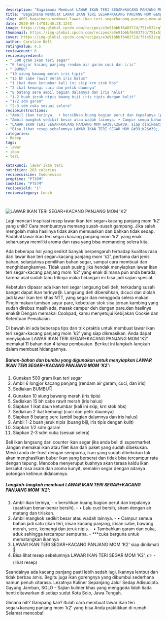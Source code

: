 ```yaml
---
description: "Bagaimana Membuat LAWAR IKAN TERI SEGAR+KACANG PANJANG MOM &amp;#39;K2&amp;#39; Anti Gagal"
title: "Bagaimana Membuat LAWAR IKAN TERI SEGAR+KACANG PANJANG MOM &amp;#39;K2&amp;#39; Anti Gagal"
slug: 4001-bagaimana-membuat-lawar-ikan-teri-segarkacang-panjang-mom-and-39-k2-and-39-anti-gagal
date: 2020-09-14T01:45:28.124Z
image: https://img-global.cpcdn.com/recipes/e3e91bbbf648372d/751x532cq70/lawar-ikan-teri-segarkacang-panjang-mom-k2-foto-resep-utama.jpg
thumbnail: https://img-global.cpcdn.com/recipes/e3e91bbbf648372d/751x532cq70/lawar-ikan-teri-segarkacang-panjang-mom-k2-foto-resep-utama.jpg
cover: https://img-global.cpcdn.com/recipes/e3e91bbbf648372d/751x532cq70/lawar-ikan-teri-segarkacang-panjang-mom-k2-foto-resep-utama.jpg
author: Caroline Bell
ratingvalue: 4.5
reviewcount: 8
recipeingredient:
- " 500 gram ikan teri segar"
- "6 longjor kacang panjang rendam air garam cuci dan iris"
- " BUMBU"
- "10 siung bawang merah iris tipis"
- "15 bh cabe rawit merah iris halus"
- "1 ikat daun ketumbar kali ini skip krn stok hbs"
- "2 ikat kemangi cuci dan petik daunnya"
- "8 batang sere ambil bagian dalamnya dan iris halus"
- "1-2 buah jeruk nipis buang biji iris tipis dengan kulit"
- "1/2 sdm garam"
- "2-3 sdm cuka sesuai selera"
recipeinstructions:
- "Ambil ikan terinya,  • bersihkan buang bagian perut dan kepalanya (pastikan benar-benar bersih). • Lalu cuci bersih, siram dengan air matang dan tiriskan."
- "Ambil mangkok sedikit besar atau wadah lainnya. • Campur semua bahan jadi satu (ikan teri, irisan kacang panjang, irisan cabe, bawang merah, sere, kemangi dan jeruk nipis. • Tambahkan garam dan cuka, aduk sehingga tercampur sempurna. ***cuka berguna untuk mematangkan ikannya"
- "LAWAR IKAN TERI SEGAR+KACANG PANJANG MOM &#39;K2&#39; siap dinikmati🤤"
- "Bisa lihat resep sebelumnya LAWAR IKAN TERI SEGAR MOM &#39;K2&#39;, 👉             (lihat resep)"
categories:
- Resep
tags:
- lawar
- ikan
- teri

katakunci: lawar ikan teri 
nutrition: 283 calories
recipecuisine: Indonesian
preptime: "PT39M"
cooktime: "PT57M"
recipeyield: "1"
recipecategory: Lunch

---
```



![LAWAR IKAN TERI SEGAR+KACANG PANJANG MOM &#39;K2&#39;](https://img-global.cpcdn.com/recipes/e3e91bbbf648372d/751x532cq70/lawar-ikan-teri-segarkacang-panjang-mom-k2-foto-resep-utama.jpg)

Lagi mencari inspirasi resep lawar ikan teri segar+kacang panjang mom &#39;k2&#39; yang unik? Cara membuatnya memang susah-susah gampang. Jika salah mengolah maka hasilnya tidak akan memuaskan dan bahkan tidak sedap. Padahal lawar ikan teri segar+kacang panjang mom &#39;k2&#39; yang enak seharusnya memiliki aroma dan rasa yang bisa memancing selera kita.

Ada beberapa hal yang sedikit banyak berpengaruh terhadap kualitas rasa dari lawar ikan teri segar+kacang panjang mom &#39;k2&#39;, pertama dari jenis bahan, selanjutnya pemilihan bahan segar, sampai cara membuat dan menghidangkannya. Tidak usah pusing jika hendak menyiapkan lawar ikan teri segar+kacang panjang mom &#39;k2&#39; yang enak di mana pun anda berada, karena asal sudah tahu triknya maka hidangan ini bisa jadi sajian spesial.

Kebetulan dipasar ada ikan teri segar langsung beli deh, terkadang susah banget dapat ikan terinya😅. Langsung deh dibersihkan, dicuci dan diolah jadi lawar ikan teri khas NTT, yang segar dan menggoda selera makan. Pingin makan tumisan sayur pare, kebetulan stok sisa jeroan kambing yang sudah direbus masih ada, masak campur deh dengan pare.dan hasilnya enak😁 Dengan memakai Cookpad, kamu menyetujui Kebijakan Cookie dan Ketentuan Pemakaian.


Di bawah ini ada beberapa tips dan trik praktis untuk membuat lawar ikan teri segar+kacang panjang mom &#39;k2&#39; yang siap dikreasikan. Anda dapat menyiapkan LAWAR IKAN TERI SEGAR+KACANG PANJANG MOM &#39;K2&#39; memakai 11 bahan dan 4 tahap pembuatan. Berikut ini langkah-langkah dalam membuat hidangannya.

<!--inarticleads1-->

##### Bahan-bahan dan bumbu yang digunakan untuk menyiapkan LAWAR IKAN TERI SEGAR+KACANG PANJANG MOM &#39;K2&#39;:

1. Gunakan  500 gram ikan teri segar
1. Ambil 6 longjor kacang panjang (rendam air garam, cuci, dan iris)
1. Sediakan  BUMBU👇
1. Gunakan 10 siung bawang merah (iris tipis)
1. Sediakan 15 bh cabe rawit merah (iris halus)
1. Siapkan 1 ikat daun ketumbar (kali ini skip, krn stok hbs)
1. Sediakan 2 ikat kemangi (cuci dan petik daunnya)
1. Siapkan 8 batang sere (ambil bagian dalamnya dan iris halus)
1. Ambil 1-2 buah jeruk nipis (buang biji, iris tipis dengan kulit)
1. Siapkan 1/2 sdm garam
1. Siapkan 2-3 sdm cuka (sesuai selera)


Beli ikan langsung dari counter ikan segar jika anda beli di supermarket. Jangan memakai ikan atau filet ikan dari paket yang sudah dibekukan. Meski anda de-frost dengan sempurna, ikan yang sudah dibekukan tak akan menghasilkan bubur ikan yang berserat dan tidak bisa tercampur rata dengan tepung. Mencoba menyeruput kuahnya akan terasa kaldu ikan bersalut rasa asam dan aroma kunyit, semakin segar dengan adanya potongan ketimun didalamnya. 

<!--inarticleads2-->

##### Langkah-langkah membuat LAWAR IKAN TERI SEGAR+KACANG PANJANG MOM &#39;K2&#39;:

1. Ambil ikan terinya,  - • bersihkan buang bagian perut dan kepalanya (pastikan benar-benar bersih). - • Lalu cuci bersih, siram dengan air matang dan tiriskan.
1. Ambil mangkok sedikit besar atau wadah lainnya. - • Campur semua bahan jadi satu (ikan teri, irisan kacang panjang, irisan cabe, bawang merah, sere, kemangi dan jeruk nipis. - • Tambahkan garam dan cuka, aduk sehingga tercampur sempurna. - ***cuka berguna untuk mematangkan ikannya
1. LAWAR IKAN TERI SEGAR+KACANG PANJANG MOM &#39;K2&#39; siap dinikmati🤤
1. Bisa lihat resep sebelumnya LAWAR IKAN TERI SEGAR MOM &#39;K2&#39;, 👉 -             (lihat resep)


Seandainya ada kacang panjang pasti lebih sedah lagi. Ikannya lembut dan tidak berbau amis. Begitu juga ikan gorengnya yang dibumbui sederhana namun penuh citarasa. Lezatnya Kuliner Sepanjang Jalur Sedap Adisucipto. Gayung Jamban, SOLO - Sajian kuliner khas yang menggoda lidah tiada henti ditawarkan di setiap sudut Kota Solo, Jawa Tengah. 

Gimana nih? Gampang kan? Itulah cara membuat lawar ikan teri segar+kacang panjang mom &#39;k2&#39; yang bisa Anda praktikkan di rumah. Selamat mencoba!
